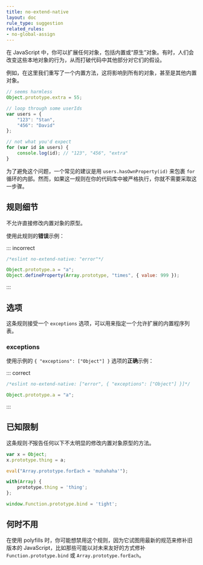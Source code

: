 ```yaml
---
title: no-extend-native
layout: doc
rule_type: suggestion
related_rules:
- no-global-assign
---
```


在 JavaScript 中，你可以扩展任何对象，包括内置或“原生”对象。有时，人们会改变这些本地对象的行为，从而打破代码中其他部分对它们的假设。

例如，在这里我们重写了一个内置方法，这将影响到所有的对象，甚至是其他内置对象。

```js
// seems harmless
Object.prototype.extra = 55;

// loop through some userIds
var users = {
    "123": "Stan",
    "456": "David"
};

// not what you'd expect
for (var id in users) {
    console.log(id); // "123", "456", "extra"
}
```

为了避免这个问题，一个常见的建议是用 `users.hasOwnProperty(id)` 来包裹 `for` 循环的内部。然而，如果这一规则在你的代码库中被严格执行，你就不需要采取这一步骤。

## 规则细节

不允许直接修改内置对象的原型。

使用此规则的**错误**示例：

::: incorrect

```js
/*eslint no-extend-native: "error"*/

Object.prototype.a = "a";
Object.defineProperty(Array.prototype, "times", { value: 999 });
```

:::

## 选项

这条规则接受一个 `exceptions` 选项，可以用来指定一个允许扩展的内置程序列表。

### exceptions

使用示例的 `{ "exceptions": ["Object"] }` 选项的**正确**示例：

::: correct

```js
/*eslint no-extend-native: ["error", { "exceptions": ["Object"] }]*/

Object.prototype.a = "a";
```

:::

## 已知限制

这条规则*不*报告任何以下不太明显的修改内置对象原型的方法。

```js
var x = Object;
x.prototype.thing = a;

eval("Array.prototype.forEach = 'muhahaha'");

with(Array) {
    prototype.thing = 'thing';
};

window.Function.prototype.bind = 'tight';
```

## 何时不用

在使用 polyfills 时，你可能想禁用这个规则，因为它试图用最新的规范来修补旧版本的 JavaScript，比如那些可能以对未来友好的方式修补 `Function.prototype.bind` 或 `Array.prototype.forEach`。
